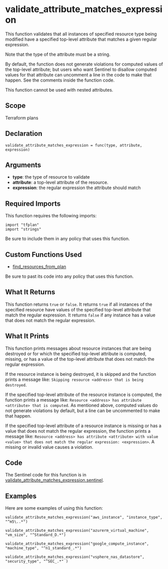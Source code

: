 # validate_attribute_matches_expression
This function validates that all instances of specified resource type being modified have a specified top-level attribute that matches a given regular expression.

Note that the type of the attribute must be a string.

By default, the function does not generate violations for computed values of the top-level attribute; but users who want Sentinel to disallow computed values for that attribute can uncomment a line in the code to make that happen. See the comments inside the function code.

This function cannot be used with nested attributes.

## Scope
Terraform plans

## Declaration
`validate_attribute_matches_expression = func(type, attribute, expression)`

## Arguments
* **type**: the type of resource to validate
* **attribute**: a top-level attribute of the resource.
* **expression**: the regular expression the attribute should match

## Required Imports
This function requires the following imports:
```
import "tfplan"
import "strings"
```
Be sure to include them in any policy that uses this function.

## Custom Functions Used
* [find_resources_from_plan](./find_resources_from_plan.md)

Be sure to past its code into any policy that uses this function.

## What It Returns
This function returns `true` or `false`. It returns `true` if all instances of the specified resource have values of the specified top-level attribute that match the regular expression. It returns `false` if any instance has a value that does not match the regular expression.

## What It Prints
This function prints messages about resource instances that are being destroyed or for which the specified top-level attribute is computed, missing, or has a value of the top-level attribute that does not match the regular expression.

If the resource instance is being destroyed, it is skipped and the function prints a message like: `Skipping resource <address> that is being destroyed`.

If the specified top-level attribute of the resource instance is computed, the function prints a message like: `Resource <address> has attribute <attribute> that is computed`. As mentioned above, computed values do not generate violations by default, but a line can be uncommented to make that happen.

If the specified top-level attribute of a resource instance is missing or has a value that does not match the regular expression, the function prints a message like: `Resource <address> has attribute <attribute> with value <value> that does not match the regular expression: <expression>`. A missing or invalid value causes a violation.

## Code
The Sentinel code for this function is in [validate_attribute_matches_expression.sentinel](./validate_attribute_matches_expression.sentinel).

## Examples
Here are some examples of using this function:
```
validate_attribute_matches_expression("aws_instance", "instance_type", "^m5\..*")

validate_attribute_matches_expression("azurerm_virtual_machine", "vm_size", "^Standard_D.*")

validate_attribute_matches_expression("google_compute_instance", "machine_type", "^n1_standard_.*")

validate_attribute_matches_expression("vsphere_nas_datastore", "security_type", "^SEC_.*" )
```
